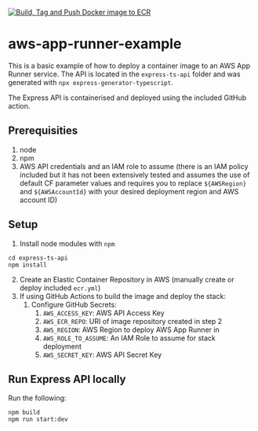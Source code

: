 [![Build, Tag and Push Docker image to ECR](https://github.com/jh-kainos/aws-app-runner-example/actions/workflows/DockerTagAndPush.yml/badge.svg)](https://github.com/jh-kainos/aws-app-runner-example/actions/workflows/DockerTagAndPush.yml)
# aws-app-runner-example

This is a basic example of how to deploy a container image to an AWS App Runner service. The API is located in the `express-ts-api` folder and was generated with `npx express-generator-typescript`.

The Express API is containerised and deployed using the included GitHub action.

## Prerequisities

1. node
2. npm
3. AWS API credentials and an IAM role to assume (there is an IAM policy included but it has not been extensively tested and assumes the use of default CF parameter values and requires you to replace `${AWSRegion}` and `${AWSAccountId}` with your desired deployment region and AWS account ID)

## Setup

1. Install node modules with `npm`

```
cd express-ts-api
npm install
```

2. Create an Elastic Container Repository in AWS (manually create or deploy included `ecr.yml`)
3. If using GitHub Actions to build the image and deploy the stack:
   1. Configure GitHub Secrets:
      1. `AWS_ACCESS_KEY`: AWS API Access Key
      2. `AWS_ECR_REPO`: URI of image repository created in step 2
      3. `AWS_REGION`: AWS Region to deploy AWS App Runner in
      4. `AWS_ROLE_TO_ASSUME`: An IAM Role to assume for stack deployment
      5. `AWS_SECRET_KEY`: AWS API Secret Key

## Run Express API locally

Run the following:

```
npm build
npm run start:dev
```